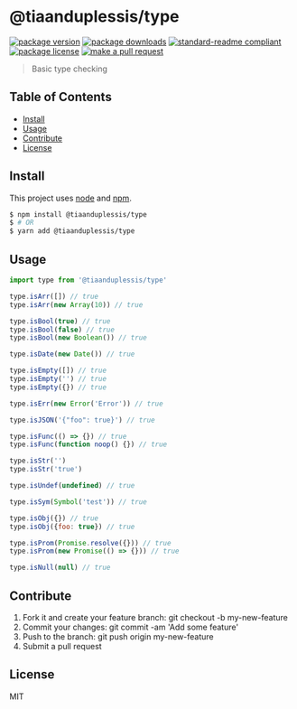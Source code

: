 
# @tiaanduplessis/type
[![package version](https://img.shields.io/npm/v/@tiaanduplessis/type.svg?style=flat-square)](https://npmjs.org/package/@tiaanduplessis/type)
[![package downloads](https://img.shields.io/npm/dm/@tiaanduplessis/type.svg?style=flat-square)](https://npmjs.org/package/@tiaanduplessis/type)
[![standard-readme compliant](https://img.shields.io/badge/readme%20style-standard-brightgreen.svg?style=flat-square)](https://github.com/RichardLitt/standard-readme)
[![package license](https://img.shields.io/npm/l/@tiaanduplessis/type.svg?style=flat-square)](https://npmjs.org/package/@tiaanduplessis/type)
[![make a pull request](https://img.shields.io/badge/PRs-welcome-brightgreen.svg?style=flat-square)](http://makeapullrequest.com)

> Basic type checking

## Table of Contents

- [Install](#install)
- [Usage](#usage)
- [Contribute](#contribute)
- [License](#License)

## Install

This project uses [node](https://nodejs.org) and [npm](https://www.npmjs.com). 

```sh
$ npm install @tiaanduplessis/type
$ # OR
$ yarn add @tiaanduplessis/type
```

## Usage

```js
import type from '@tiaanduplessis/type'

type.isArr([]) // true
type.isArr(new Array(10)) // true

type.isBool(true) // true
type.isBool(false) // true
type.isBool(new Boolean()) // true

type.isDate(new Date()) // true

type.isEmpty([]) // true
type.isEmpty('') // true
type.isEmpty({}) // true

type.isErr(new Error('Error')) // true

type.isJSON('{"foo": true}') // true

type.isFunc(() => {}) // true
type.isFunc(function noop() {}) // true

type.isStr('')
type.isStr('true')

type.isUndef(undefined) // true

type.isSym(Symbol('test')) // true

type.isObj({}) // true
type.isObj({foo: true}) // true

type.isProm(Promise.resolve({})) // true
type.isProm(new Promise(() => {})) // true

type.isNull(null) // true
```

## Contribute

1. Fork it and create your feature branch: git checkout -b my-new-feature
2. Commit your changes: git commit -am 'Add some feature'
3. Push to the branch: git push origin my-new-feature 
4. Submit a pull request

## License

MIT
    
